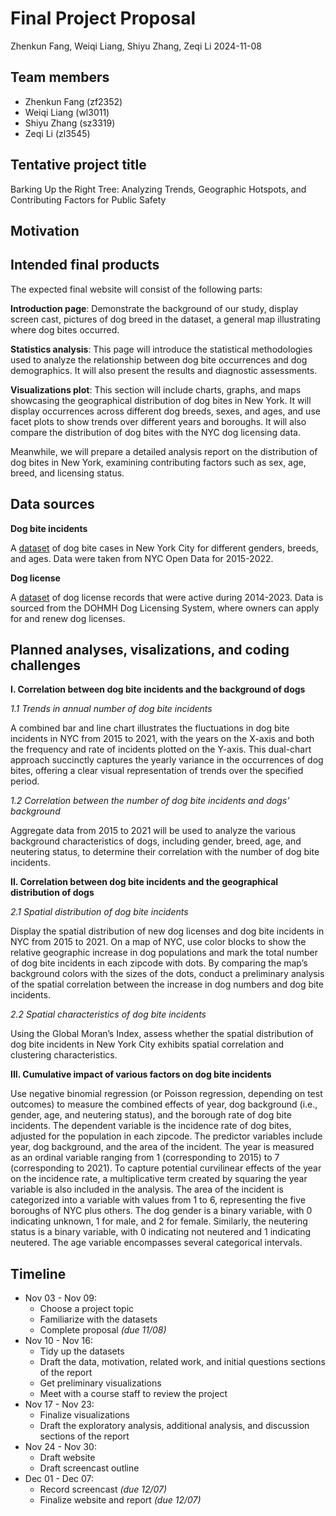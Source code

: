 Final Project Proposal
================
Zhenkun Fang, Weiqi Liang, Shiyu Zhang, Zeqi Li
2024-11-08

## Team members

- Zhenkun Fang (zf2352)
- Weiqi Liang (wl3011)
- Shiyu Zhang (sz3319)
- Zeqi Li (zl3545)

## Tentative project title

Barking Up the Right Tree: Analyzing Trends, Geographic Hotspots, and
Contributing Factors for Public Safety

## Motivation

## Intended final products

The expected final website will consist of the following parts:

**Introduction page**: Demonstrate the background of our study, display
screen cast, pictures of dog breed in the dataset, a general map
illustrating where dog bites occurred.

**Statistics analysis**: This page will introduce the statistical
methodologies used to analyze the relationship between dog bite
occurrences and dog demographics. It will also present the results and
diagnostic assessments.

**Visualizations plot**: This section will include charts, graphs, and
maps showcasing the geographical distribution of dog bites in New York.
It will display occurrences across different dog breeds, sexes, and
ages, and use facet plots to show trends over different years and
boroughs. It will also compare the distribution of dog bites with the
NYC dog licensing data.

Meanwhile, we will prepare a detailed analysis report on the
distribution of dog bites in New York, examining contributing factors
such as sex, age, breed, and licensing status.

## Data sources

**Dog bite incidents**

A [dataset](https://www.kaggle.com/datasets/muhmiqbal/dog-bites-nyc) of
dog bite cases in New York City for different genders, breeds, and ages.
Data were taken from NYC Open Data for 2015-2022.

**Dog license**

A
[dataset](https://www.kaggle.com/datasets/sahirmaharajj/dog-licensing-dataset)
of dog license records that were active during 2014-2023. Data is
sourced from the DOHMH Dog Licensing System, where owners can apply for
and renew dog licenses.

## Planned analyses, visalizations, and coding challenges

**I. Correlation between dog bite incidents and the background of dogs**

*1.1 Trends in annual number of dog bite incidents*

A combined bar and line chart illustrates the fluctuations in dog bite
incidents in NYC from 2015 to 2021, with the years on the X-axis and
both the frequency and rate of incidents plotted on the Y-axis. This
dual-chart approach succinctly captures the yearly variance in the
occurrences of dog bites, offering a clear visual representation of
trends over the specified period.

*1.2 Correlation between the number of dog bite incidents and dogs’
background*

Aggregate data from 2015 to 2021 will be used to analyze the various
background characteristics of dogs, including gender, breed, age, and
neutering status, to determine their correlation with the number of dog
bite incidents.

**II. Correlation between dog bite incidents and the geographical
distribution of dogs**

*2.1 Spatial distribution of dog bite incidents*

Display the spatial distribution of new dog licenses and dog bite
incidents in NYC from 2015 to 2021. On a map of NYC, use color blocks to
show the relative geographic increase in dog populations and mark the
total number of dog bite incidents in each zipcode with dots. By
comparing the map’s background colors with the sizes of the dots,
conduct a preliminary analysis of the spatial correlation between the
increase in dog numbers and dog bite incidents.

*2.2 Spatial characteristics of dog bite incidents*

Using the Global Moran’s Index, assess whether the spatial distribution
of dog bite incidents in New York City exhibits spatial correlation and
clustering characteristics.

**III. Cumulative impact of various factors on dog bite incidents**

Use negative binomial regression (or Poisson regression, depending on
test outcomes) to measure the combined effects of year, dog background
(i.e., gender, age, and neutering status), and the borough rate of dog
bite incidents. The dependent variable is the incidence rate of dog
bites, adjusted for the population in each zipcode. The predictor
variables include year, dog background, and the area of the incident.
The year is measured as an ordinal variable ranging from 1
(corresponding to 2015) to 7 (corresponding to 2021). To capture
potential curvilinear effects of the year on the incidence rate, a
multiplicative term created by squaring the year variable is also
included in the analysis. The area of the incident is categorized into a
variable with values from 1 to 6, representing the five boroughs of NYC
plus others. The dog gender is a binary variable, with 0 indicating
unknown, 1 for male, and 2 for female. Similarly, the neutering status
is a binary variable, with 0 indicating not neutered and 1 indicating
neutered. The age variable encompasses several categorical intervals.

## Timeline

- Nov 03 - Nov 09:
  - Choose a project topic
  - Familiarize with the datasets
  - Complete proposal *(due 11/08)*
- Nov 10 - Nov 16:
  - Tidy up the datasets
  - Draft the data, motivation, related work, and initial questions
    sections of the report
  - Get preliminary visualizations
  - Meet with a course staff to review the project
- Nov 17 - Nov 23:
  - Finalize visualizations
  - Draft the exploratory analysis, additional analysis, and discussion
    sections of the report
- Nov 24 - Nov 30:
  - Draft website
  - Draft screencast outline
- Dec 01 - Dec 07:
  - Record screencast *(due 12/07)*
  - Finalize website and report *(due 12/07)*
